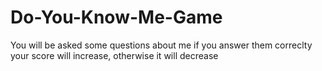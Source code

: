 # Do-You-Know-Me-Game
You will be asked some questions about me if you answer them correclty your score will increase, otherwise it will decrease
